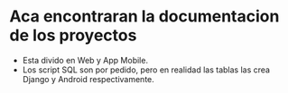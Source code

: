 # Aca encontraran la documentacion de los proyectos

* Esta divido en Web y App Mobile.
* Los script SQL son por pedido, pero en realidad las tablas las crea Django y Android respectivamente.
